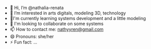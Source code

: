 - 👋 Hi, I’m @nathalia-renata
- 👀 I’m interested in arts digitals, modeling 3D, technology
- 🌱I'm currently learning systems development and a little modeling
- 💞️ I'm looking to collaborate on some systems
- 📫 How to contact me: nathyyren@gmail.com
- 😄 Pronouns: she/her
- ⚡ Fun fact: ...

<!---
nathalia-renata/nathalia-renata is a ✨ special ✨ repository because its `README.md` (this file) appears on your GitHub profile.
You can click the Preview link to take a look at your changes.
--->
